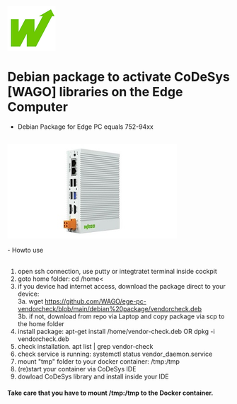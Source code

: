 <p align="left">
<img src="images/wago.png"
     alt="wago logo"
     title="wago logo"/>

# Debian package to activate CoDeSys [WAGO] libraries on the Edge Computer
- Debian Package for Edge PC equals 752-94xx<br><br>

</p>
<p align="left">
<img src="images/Edge-PC.jpg"
     alt="Edge-PC"
     title="Edge-PC"/>
</p>
- Howto use<br><br>

1.  open ssh connection, use putty or integtratet terminal inside cockpit<br>
2.  goto home folder: cd /home<<br>
3.  if you device had internet access, download the package direct to your device:<br>
3a. wget https://github.com/WAGO/ege-pc-vendorcheck/blob/main/debian%20package/vendorcheck.deb<br>
3b. if not, download from repo via Laptop and copy package via scp to the home folder<br>
5.  install package: apt-get install /home/vendor-check.deb  OR  dpkg -i vendorcheck.deb<br>
6.  check installation. apt list | grep vendor-check<br>
7.  check service is running: systemctl status vendor_daemon.service<br>
8.  mount "tmp" folder to your docker container: /tmp:/tmp<br>
9.  (re)start your container via CoDeSys IDE<br>
10. dowload CoDeSys library and install inside your IDE<br>

<H4>Take care that you have to mount /tmp:/tmp to the Docker container.</H4>
<br>


